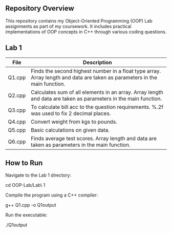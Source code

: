 ## Repository Overview

This repository contains my Object-Oriented Programming (OOP) Lab assignments as part of my coursework. It includes practical implementations of OOP concepts in C++ through various coding questions.

## Lab 1
| File	| Description |
|-------|------------|
| Q1.cpp |	Finds the second highest number in a float type array. Array length and data are taken as parameters in the main function. |
| Q2.cpp |	Calculates sum of all elements in an array. Array length and data are taken as parameters in the main function. |
| Q3.cpp |	To calculate bill acc to the question requirements. %.2f was used to fix 2 decimal places. |
| Q4.cpp |	Convert weight from kgs to pounds. |
| Q5.cpp |	Basic calculations on given data. |
| Q6.cpp |	Finds average test scores. Array length and data are taken as parameters in the main function. |

## How to Run

Navigate to the Lab 1 directory:

cd OOP-Lab/Lab\ 1

Compile the program using a C++ compiler:

g++ Q1.cpp -o Q1output

Run the executable:

./Q1output
